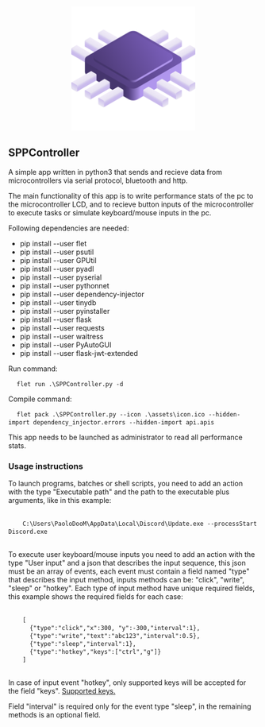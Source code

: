 
<p align="center">
  <img src="https://github.com/PaoloDooM/sppcontroller/blob/main/assets/icons/icon-maskable-512.png?raw=true" alt="favicon.png" width="250" height="250"/>
</p>

<h2>SPPController</h2>

<p>A simple app written in python3 that sends and recieve data from microcontrollers via serial protocol, bluetooth and http.</p>
<p>The main functionality of this app is to write performance stats of the pc to the microcontroller LCD, and to recieve button inputs of the microcontroller to execute tasks or simulate keyboard/mouse inputs in the pc.</p>

<p>Following dependencies are needed:</p>
<ul>
    <li>pip install --user flet</li>
    <li>pip install --user psutil</li>
    <li>pip install --user GPUtil</li>
    <li>pip install --user pyadl</li>
    <li>pip install --user pyserial</li>
    <li>pip install --user pythonnet</li>
    <li>pip install --user dependency-injector</li>
    <li>pip install --user tinydb</li>
    <li>pip install --user pyinstaller</li>
    <li>pip install --user flask</li>
    <li>pip install --user requests</li>
    <li>pip install --user waitress</li>
    <li>pip install --user PyAutoGUI</li>
    <li>pip install --user flask-jwt-extended</li>
</ul>

<p>Run command:</p>
<pre>
  <code>flet run .\SPPController.py -d</code>
</pre>

<p>Compile command:</p>
<pre>
  <code>flet pack .\SPPController.py --icon .\assets\icon.ico --hidden-import dependency_injector.errors --hidden-import api.apis</code>
</pre>

<p>This app needs to be launched as administrator to read all performance stats.</p>

<h3>Usage instructions</h3>
<p>To launch programs, batches or shell scripts, you need to add an action with the type "Executable path" and the path to the executable plus arguments, like in this example:</p>
<pre>
  <code>
    C:\Users\PaoloDooM\AppData\Local\Discord\Update.exe --processStart Discord.exe
  </code>
</pre>

<p>To execute user keyboard/mouse inputs you need to add an action with the type "User input" and a json that describes the input sequence, this json must be an array of events, each event must contain a field named "type" that describes the input method, inputs methods can be: "click", "write", "sleep" or "hotkey". Each type of input method have unique required fields, this example shows the required fields for each case:</p>
<pre>
  <code>
    [
      {"type":"click","x":300, "y":-300,"interval":1},
      {"type":"write","text":"abc123","interval":0.5},
      {"type":"sleep","interval":1},
      {"type":"hotkey","keys":["ctrl","g"]}
    ]
  </code>
</pre>
<p>In case of input event "hotkey", only supported keys will be accepted for the field "keys". <a href="https://pyautogui.readthedocs.io/en/latest/keyboard.html#keyboard-keys">Supported keys.</a><p>
<p>Field "interval" is required only for the event type "sleep", in the remaining methods is an optional field.</p>